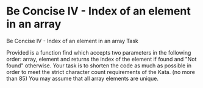 # Be Concise IV - Index of an element in an array

Be Concise IV - Index of an element in an array
Task

Provided is a function find which accepts two parameters in the following order: array, element and returns the index of the element if found and "Not found" otherwise. Your task is to shorten the code as much as possible in order to meet the strict character count requirements of the Kata. (no more than 85) You may assume that all array elements are unique.
